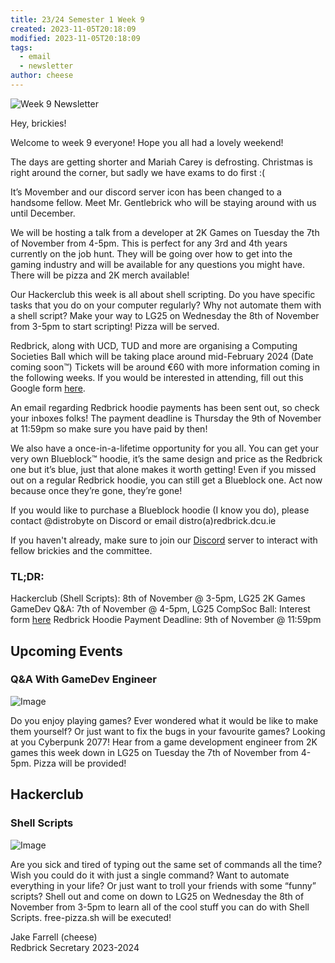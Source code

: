 ```yaml
---
title: 23/24 Semester 1 Week 9 
created: 2023-11-05T20:18:09
modified: 2023-11-05T20:18:09
tags:
  - email
  - newsletter
author: cheese
---
```


![Week 9 Newsletter](https://cdn.discordapp.com/attachments/523562314344038411/1170803841009189045/matter-of-fact-gentleman.gif?ex=655a5f0c&is=6547ea0c&hm=2197f529b572b2db14e007ace1c55e19c727e218cbf9784294e229d75b564c83&)


Hey, brickies!

Welcome to week 9 everyone! Hope you all had a lovely weekend!

The days are getting shorter and Mariah Carey is defrosting. Christmas 
is right around the corner, but sadly we have exams to do first :(

It’s Movember and our discord server icon has been changed to a handsome 
fellow. Meet Mr. Gentlebrick who will be staying around with us until 
December.

We will be hosting a talk from a developer at 2K Games on Tuesday the 
7th of November from 4-5pm. This is perfect for any 3rd and 4th years 
currently on the job hunt. They will be going over how to get into the 
gaming industry and will be available for any questions you might have. 
There will be pizza and 2K merch available!

Our Hackerclub this week is all about shell scripting. Do you have 
specific tasks that you do on your computer regularly? Why not automate 
them with a shell script? Make your way to LG25 on Wednesday the 8th of 
November from 3-5pm to start scripting! Pizza will be served.

Redbrick, along with UCD, TUD and more are organising a Computing 
Societies Ball which will be taking place around mid-February 2024 (Date 
coming soon™) Tickets will be around €60 with more information coming in 
the following weeks. If you would be interested in attending, fill out 
this Google form [here](https://forms.gle/hPgANpJ4iKcWv2B19).

An email regarding Redbrick hoodie payments has been sent out, so check 
your inboxes folks! The payment deadline is Thursday the 9th of November 
at 11:59pm so make sure you have paid by then!

We also have a once-in-a-lifetime opportunity for you all. You can get 
your very own Blueblock™ hoodie, it’s the same design and price as the 
Redbrick one but it’s blue, just that alone makes it worth getting! Even 
if you missed out on a regular Redbrick hoodie, you can still get a 
Blueblock one. Act now because once they’re gone, they’re gone!

If you would like to purchase a Blueblock hoodie (I know you do), please 
contact @distrobyte on Discord or email distro(a)redbrick.dcu.ie

If you haven't already, make sure to join our [Discord](https://discord.gg/redbrickdcu) server to interact with fellow brickies 
and the committee.

### TL;DR:

Hackerclub (Shell Scripts): 8th of November @ 3-5pm, LG25
2K Games GameDev Q&A: 7th of November @ 4-5pm, LG25
CompSoc Ball: Interest form [here](https://forms.gle/hPgANpJ4iKcWv2B19)
Redbrick Hoodie Payment Deadline: 9th of November @ 11:59pm


## Upcoming Events


### Q&A With GameDev Engineer
![Image](https://cdn.discordapp.com/attachments/897234572608159774/1170451963620622356/National_Video_Games_Day_1.png?ex=65591756&is=6546a256&hm=49881a9a8e6fce72ff8cc654a2f8cd5fd04ec0bc05a6e3254ecfc59ad7bed1ae&)


Do you enjoy playing games? Ever wondered what it would be like to make 
them yourself? Or just want to fix the bugs in your favourite games? 
Looking at you Cyberpunk 2077! Hear from a game development engineer 
from 2K games this week down in LG25 on Tuesday the 7th of November from 
4-5pm. Pizza will be provided!




## Hackerclub





### Shell Scripts
![Image](https://cdn.discordapp.com/attachments/897234572608159774/1170813543570997248/ezgif.com-video-to-gif.gif?ex=655a6815&is=6547f315&hm=97e67c905825a4f5cacc8a2123d30f9f900a653e26fcd659705b99ec6c2e73cf&)


Are you sick and tired of typing out the same set of commands all the 
time? Wish you could do it with just a single command? Want to automate 
everything in your life? Or just want to troll your friends with some 
“funny” scripts? Shell out and come on down to LG25 on Wednesday the 8th 
of November from 3-5pm to learn all of the cool stuff you can do with 
Shell Scripts. free-pizza.sh will be executed!





Jake Farrell (cheese)\
Redbrick Secretary 2023-2024

